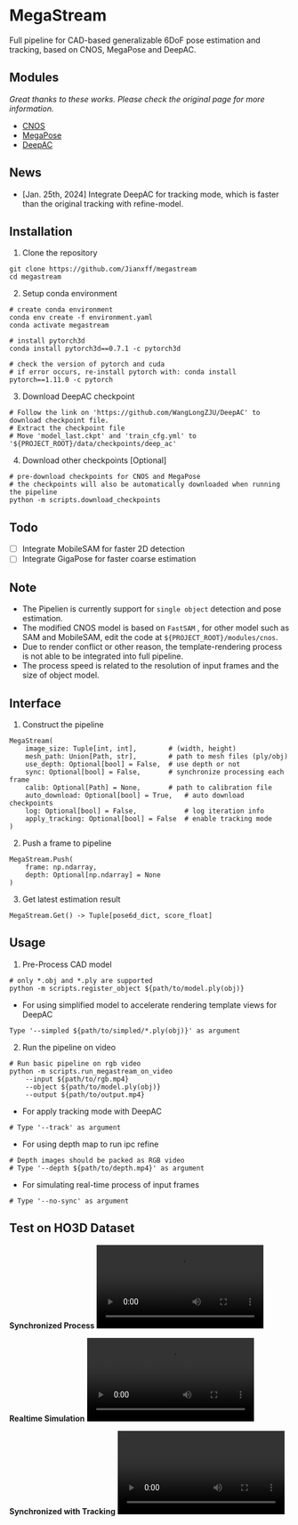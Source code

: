 # MegaStream

Full pipeline for CAD-based generalizable 6DoF pose estimation and tracking, based on CNOS, MegaPose and DeepAC.

## Modules
*Great thanks to these works. Please check the original page for more information.*
- [CNOS](https://github.com/nv-nguyen/cnos)
- [MegaPose](https://github.com/megapose6d/megapose6d)
- [DeepAC](https://github.com/WangLongZJU/DeepAC)

## News
- [Jan. 25th, 2024] Integrate DeepAC for tracking mode, which is faster than the original tracking with refine-model.

## Installation 
1. Clone the repository
```
git clone https://github.com/Jianxff/megastream
cd megastream
```

2. Setup conda environment
```
# create conda environment
conda env create -f environment.yaml
conda activate megastream

# install pytorch3d
conda install pytorch3d==0.7.1 -c pytorch3d

# check the version of pytorch and cuda
# if error occurs, re-install pytorch with: conda install pytorch==1.11.0 -c pytorch
```

3. Download DeepAC checkpoint
```
# Follow the link on 'https://github.com/WangLongZJU/DeepAC' to download checkpoint file.
# Extract the checkpoint file
# Move 'model_last.ckpt' and 'train_cfg.yml' to '${PROJECT_ROOT}/data/checkpoints/deep_ac'
```

4. Download other checkpoints [Optional]
```
# pre-download checkpoints for CNOS and MegaPose
# the checkpoints will also be automatically downloaded when running the pipeline
python -m scripts.download_checkpoints
```

## Todo
- [ ] Integrate MobileSAM for faster 2D detection
- [ ] Integrate GigaPose for faster coarse estimation

## Note
- The Pipelien is currently support for `single object` detection and pose estimation.
- The modified CNOS model is based on `FastSAM` , for other model such as SAM and MobileSAM, edit the code at `${PROJECT_ROOT}/modules/cnos`.
- Due to render conflict or other reason, the template-rendering process is not able to be integrated into full pipeline. 
- The process speed is related to the resolution of input frames and the size of object model.

## Interface
1. Construct the pipeline
```
MegaStream(
    image_size: Tuple[int, int],        # (width, height)
    mesh_path: Union[Path, str],        # path to mesh files (ply/obj)
    use_depth: Optional[bool] = False,  # use depth or not
    sync: Optional[bool] = False,       # synchronize processing each frame
    calib: Optional[Path] = None,       # path to calibration file
    auto_download: Optional[bool] = True,   # auto download checkpoints
    log: Optional[bool] = False,            # log iteration info
    apply_tracking: Optional[bool] = False  # enable tracking mode
)
```

2. Push a frame to pipeline
```
MegaStream.Push(
    frame: np.ndarray,
    depth: Optional[np.ndarray] = None
)
```

3. Get latest estimation result
```
MegaStream.Get() -> Tuple[pose6d_dict, score_float]
```

## Usage
1. Pre-Process CAD model
```
# only *.obj and *.ply are supported
python -m scripts.register_object ${path/to/model.ply(obj)}
```

- For using simplified model to accelerate rendering template views for DeepAC
```
Type '--simpled ${path/to/simpled/*.ply(obj)}' as argument
```

2. Run the pipeline on video
```
# Run basic pipeline on rgb video
python -m scripts.run_megastream_on_video 
    --input ${path/to/rgb.mp4} 
    --object ${path/to/model.ply(obj)} 
    --output ${path/to/output.mp4}
```

- For apply tracking mode with DeepAC
```
# Type '--track' as argument
```

- For using depth map to run ipc refine
```
# Depth images should be packed as RGB video
# Type '--depth ${path/to/depth.mp4}' as argument
```

- For simulating real-time process of input frames
```
# Type '--no-sync' as argument
```

## Test on HO3D Dataset
**Synchronized Process**
<video src="https://github.com/Jianxff/megastream/assets/35654252/5089aa68-8739-42ad-b2e7-1ba178e25ea6"></video>

**Realtime Simulation**
<video src="https://github.com/Jianxff/megastream/assets/35654252/c93d955d-c5b1-4e4a-beb8-823e858aae3a"></video>

**Synchronized with Tracking**
<video src="https://github.com/Jianxff/megastream/assets/35654252/6e5757b6-bc7a-48f6-b13e-eec862f51c62"></video>

